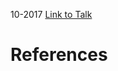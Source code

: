 

10-2017
[Link to Talk](https://www.churchofjesuschrist.org/study/general-conference/2017/10/womens-session?lang=eng)



# References
